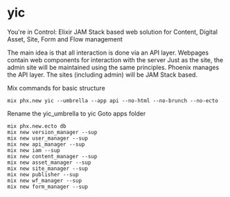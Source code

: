 # yic
You're in Control: Elixir JAM Stack based web solution for 
Content, Digital Asset, Site, Form and Flow management

The main idea is that all interaction is done via an API layer.
Webpages contain web components for interaction with the server
Just as the site, the admin site will be maintained using the same principles.
Phoenix manages the API layer. The sites (including admin) will be JAM Stack based.

Mix commands for basic structure

```
mix phx.new yic --umbrella --app api --no-html --no-brunch --no-ecto
```

Rename the yic_umbrella to yic
Goto apps folder

```
mix phx.new.ecto db
mix new version_manager --sup
mix new user_manager --sup
mix new api_manager --sup
mix new iam --sup
mix new content_manager --sup
mix new asset_manager --sup
mix new site_manager --sup
mix new publisher --sup
mix new wf_manager --sup
mix new form_manager --sup
```
